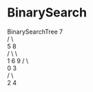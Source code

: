 # BinarySearch
BinarySearchTree
			   7		
		    /	\		
		   5		8	
	   /	\    \	
   1		 6		9
  /	\				
0		 3			
	  /	\			
	 2  	4		
